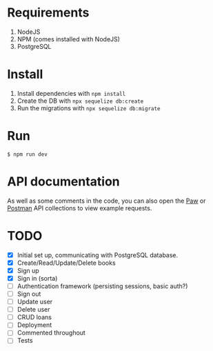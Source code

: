 # Requirements

1. NodeJS
2. NPM (comes installed with NodeJS)
3. PostgreSQL

# Install

1. Install dependencies with `npm install`
2. Create the DB with `npx sequelize db:create`
3. Run the migrations with `npx sequelize db:migrate`

# Run

```
$ npm run dev
```

# API documentation

As well as some comments in the code, you can also open the [Paw][paw] or
[Postman][postman] API collections to view example requests.

[paw]: https://paw.cloud/
[postman]: https://www.getpostman.com/

# TODO

- [x] Initial set up, communicating with PostgreSQL database.
- [x] Create/Read/Update/Delete books
- [x] Sign up
- [x] Sign in (sorta)
- [ ] Authentication framework (persisting sessions, basic auth?)
- [ ] Sign out
- [ ] Update user
- [ ] Delete user
- [ ] CRUD loans
- [ ] Deployment
- [ ] Commented throughout
- [ ] Tests
